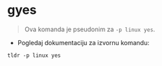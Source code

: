 # gyes

> Ova komanda je pseudonim za `-p linux yes`.

- Pogledaj dokumentaciju za izvornu komandu:

`tldr -p linux yes`
